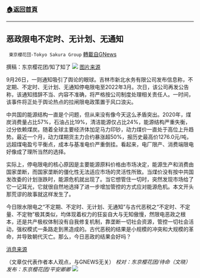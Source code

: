 ###  [:house:返回首頁](https://github.com/ourhimalayas/txt)
---


## 恶政限电不定时、无计划、无通知
` 東京櫻花団-Tokyo Sakura Group` [轉載自GNews](https://gnews.org/zh-hans/1559596/)

撰稿：东京樱花团/知了知了
![](https://assets.gnews.org/wp-content/uploads/2021/09/image-412.png)
[图片来源](https://www.tuliu.com/read-134439.html)

9月26日，一则通知吸引了舆论的眼球。吉林市新北水务有限公司发布信息称，不定期、不定时、无计划、无通知停电限电至2022年3月。次日，该公司再发公告称，该通知措辞不当、内容不准确，将严格按公司制度处理相关责任人。一时间，该事件将正处于舆论热点的拉闸限电政策置于风口浪尖。

中共国的能源结构一直是个问题，但从来没有像今天这么矛盾突出。2020年，煤炭消费量占比57%，石油占比19%，清洁能源仅占比24%，能源结构严重失衡，过分依赖煤炭。随着全球主要经济体加足马力印钞，动力煤价一直处于高位上升趋势。最近一个月，动力煤期货主力合约暴涨超50%，报历史最高价1276.0元/吨，远超煤电盈亏平衡点，成本与基准电价严重倒挂。看起来，电厂限产、消费端限电好像成了理所当然的选择。

实际上，停电限电的核心原因是主要能源原料价格由市场决定，能源生产和消费由国家垄断，而国家垄断的僵化性无法适应市场的灵活性所致。当煤价没有按中共国发改委的计划涨跌时，能源危机就出现了。当它想管住一切时，突然发现市场给了它一记耳光，它就很自然地选择了进一步增加管控的方式应对能源危机。本文开头那荒谬的故事就这样发生了。

今日限水限电之“不定期、不定时、无计划、无通知”与古代恶税之“不定时、不定量、不定物”极其类似，均体现着权力的狂妄自大与无知傲慢，然限电恶政之根本，还是共产极权体制没有自我修复机制，靠垄断一切社会资源，管控一切社会活动，强权模式一条路走到黑造成的。古代恶税的结果是小规模的冲突和大规模的革命，并导致朝代灭亡。那么，今日恶政的结果会好吗？

[消息来源](http://www.haozaobao.com/time/20210927/101226.html)

（文章仅代表作者本人观点，与GNEWS无关）
*校对：东京樱花团/待命（文晓） 
发布：东京樱花团/平安卿卿*
![](https://assets.gnews.org/wp-content/uploads/2021/08/image0-1-36.jpg)
